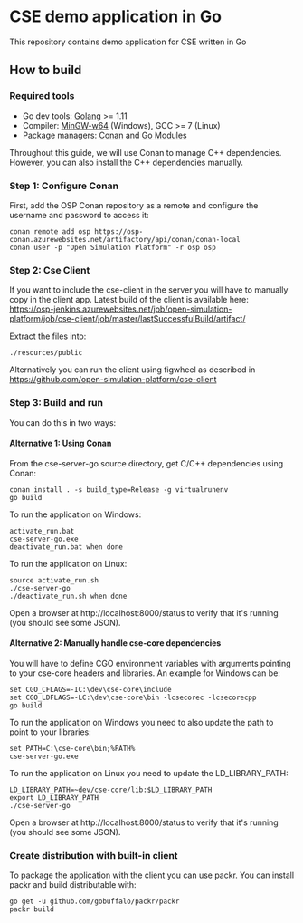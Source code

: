 CSE demo application in Go
==========================

 This repository contains demo application for CSE written in Go


How to build
------------

### Required tools
  * Go dev tools: [Golang](https://golang.org/dl/) >= 1.11
  * Compiler: [MinGW-w64](https://sourceforge.net/projects/mingw-w64/?source=typ_redirect) (Windows), GCC >= 7 (Linux)
  * Package managers: [Conan](https://conan.io/) and [Go Modules](https://github.com/golang/go/wiki/Modules)

Throughout this guide, we will use Conan to manage C++ dependencies. However, you can also install the C++ dependencies manually.

### Step 1: Configure Conan

First, add the OSP Conan repository as a remote and configure the username and
password to access it:

    conan remote add osp https://osp-conan.azurewebsites.net/artifactory/api/conan/conan-local
    conan user -p "Open Simulation Platform" -r osp osp

### Step 2: Cse Client

If you want to include the cse-client in the server you will have to manually copy in the client app. Latest build of 
the client is available here: https://osp-jenkins.azurewebsites.net/job/open-simulation-platform/job/cse-client/job/master/lastSuccessfulBuild/artifact/

Extract the files into:
    
    ./resources/public
    
Alternatively you can run the client using figwheel as described in https://github.com/open-simulation-platform/cse-client

### Step 3: Build and run

You can do this in two ways:

#### Alternative 1: Using Conan

From the cse-server-go source directory, get C/C++ dependencies using Conan:

    conan install . -s build_type=Release -g virtualrunenv
    go build

To run the application on Windows:
    
    activate_run.bat
    cse-server-go.exe
    deactivate_run.bat when done
    
To run the application on Linux:

    source activate_run.sh
    ./cse-server-go
    ./deactivate_run.sh when done
    
Open a browser at http://localhost:8000/status to verify that it's running (you should see some JSON).

#### Alternative 2: Manually handle cse-core dependencies

You will have to define CGO environment variables with arguments pointing to your cse-core headers and libraries. An 
example for Windows can be:

    set CGO_CFLAGS=-IC:\dev\cse-core\include
    set CGO_LDFLAGS=-LC:\dev\cse-core\bin -lcsecorec -lcsecorecpp
    go build
    
To run the application on Windows you need to also update the path to point to your libraries:
    
    set PATH=C:\cse-core\bin;%PATH%
    cse-server-go.exe
    
To run the application on Linux you need to update the LD_LIBRARY_PATH:
    
    LD_LIBRARY_PATH=~dev/cse-core/lib:$LD_LIBRARY_PATH
    export LD_LIBRARY_PATH
    ./cse-server-go
    
Open a browser at http://localhost:8000/status to verify that it's running (you should see some JSON).
 
### Create distribution with built-in client

To package the application with the client you can use packr. You can install packr and build distributable with:

    go get -u github.com/gobuffalo/packr/packr
    packr build
